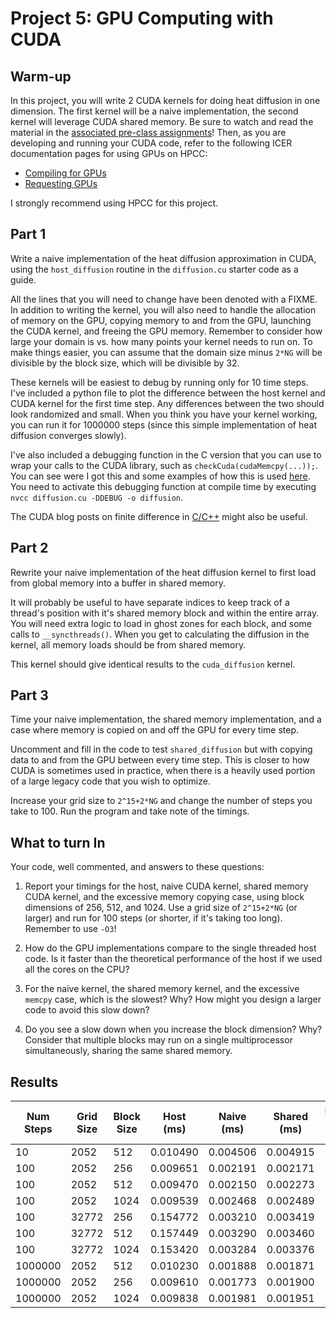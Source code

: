 # Project 5: GPU Computing with CUDA

## Warm-up

In this project,  you will write 2 CUDA kernels for doing heat diffusion in one
dimension. The first kernel will be a naive implementation, the second kernel
will leverage CUDA shared memory. Be sure to watch and read the material in the [associated pre-class assignments](../schedule.md)! Then, as you are developing and running your CUDA code, refer to the following ICER documentation pages for using GPUs on HPCC:

- [Compiling for GPUs](https://docs.icer.msu.edu/Compiling_for_GPUs/)
- [Requesting GPUs](https://docs.icer.msu.edu/Requesting_GPUs/)

I strongly recommend using HPCC for this project.

## Part 1

Write a naive implementation of the heat diffusion approximation in
CUDA, using the `host_diffusion` routine in the `diffusion.cu` starter code  as a guide.

All the lines that you will need to change have been denoted with a FIXME. In
addition to writing the kernel, you will also need to handle the allocation of
memory on the GPU, copying memory to and from the GPU, launching the CUDA
kernel, and freeing the GPU memory. Remember to consider how large your domain
is vs. how many points your kernel needs to run on. To make things easier, you
can assume that the domain size minus `2*NG` will be divisible by the block
size, which will be divisible by 32.

These kernels will be easiest to debug by running only for 10 time steps. I've
included a python file to plot the difference between the host kernel and CUDA
kernel for the first time step. Any differences between the two should look
randomized and small. When you think you have your kernel working, you can run
it for 1000000 steps (since this simple implementation of heat diffusion
converges slowly).

I've also included a debugging function in the C version that you can use to
wrap your calls to the CUDA library, such as `checkCuda(cudaMemcpy(...));`. You
can see were I got this and some examples of how this is used
[here](https://github.com/parallel-forall/code-samples/blob/master/series/cuda-cpp/finite-difference/finite-difference.cu).
You need to activate this debugging function at compile time by executing 
`nvcc diffusion.cu -DDEBUG -o diffusion`.

The CUDA blog posts on finite difference in
[C/C++](https://devblogs.nvidia.com/finite-difference-methods-cuda-cc-part-1/)
might also be useful.

## Part 2

Rewrite your naive implementation of the heat diffusion kernel to first load
from global memory into a buffer in shared memory.

It will probably be useful to have separate indices to keep track of a thread's
position with it's shared memory block and within the entire array. You will
need extra logic to load in ghost zones for each block, and some calls to
`__syncthreads()`. When you get to calculating the diffusion in the kernel, all
memory loads should be from shared memory.

This kernel should give identical results to the `cuda_diffusion` kernel.

## Part 3

Time your naive implementation, the shared memory implementation, and a case
where memory is copied on and off the GPU for every time step.

Uncomment and fill in the code to test `shared_diffusion` but with copying data
to and from the GPU between every time step. This is closer to how CUDA is
sometimes used in practice, when there is a heavily used portion of a large
legacy code that you wish to optimize.

Increase your grid size to `2^15+2*NG` and change the number of steps you take
to 100. Run the program and take note of the timings. 

## What to turn In

Your code, well commented, and answers to these questions:

1. Report your timings for the host, naive CUDA kernel, shared memory CUDA kernel,
and the excessive memory copying case, using block dimensions of 256, 512,
and 1024. Use a grid size of `2^15+2*NG` (or larger) and run for 100 steps (or
shorter, if it's taking too long). Remember to use `-O3`! 

2. How do the GPU implementations compare to the single threaded host code. Is it
faster than the theoretical performance of the host if we used all the cores on
the CPU?

3. For the naive kernel, the shared memory kernel, and the excessive `memcpy` case,
which is the slowest? Why? How might you design a larger code to avoid this slow down?

4. Do you see a slow down when you increase the block dimension? Why? Consider
that multiple blocks may run on a single multiprocessor simultaneously, sharing
the same shared memory.

## Results



<!-- Table -->
|Num Steps  | Grid Size  | Block Size | Host (ms) | Naive (ms) | Shared (ms) | Excessive Memcpy (ms) |
|------------|------------|------------|----------|-----------|------------|----------------------|
| 10 | 2052 | 512 | 0.010490 | 0.004506 | 0.004915 | 0.026314 |
| 100 | 2052 | 256 | 0.009651 | 0.002191 | 0.002171 | 0.019516 |
| 100 | 2052 | 512 | 0.009470 | 0.002150 | 0.002273 | 0.019506 |
| 100 | 2052 | 1024 | 0.009539 | 0.002468 | 0.002489 | 0.025329 |
| 100 | 32772 | 256 | 0.154772 | 0.003210 | 0.003419 | 0.055540 |
| 100 | 32772 | 512 | 0.157449 | 0.003290 | 0.003460 | 0.068581 |
| 100 | 32772 | 1024 | 0.153420 | 0.003284 | 0.003376 | 0.053585 |
| 1000000 | 2052 | 512 | 0.010230 | 0.001888 | 0.001871 | 0.019116 |
| 1000000 | 2052 | 256 | 0.009610 | 0.001773 | 0.001900 | 0.017519 |
| 1000000 | 2052 | 1024 | 0.009838 | 0.001981 | 0.001951 | 0.019894 |